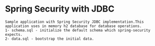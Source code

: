 # Spring Security with JDBC
    Sample application with Spring Security JDBC implementation.This application uses in memory h2 database for database operations.
    1- schema.sql - initialize the default schema which spring-security expects.
    2- data.sql - bootstrap the initial data. 
  